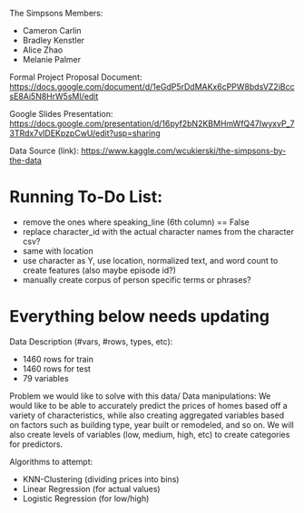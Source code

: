 The Simpsons Members:
* Cameron Carlin
* Bradley Kenstler
* Alice Zhao
* Melanie Palmer

Formal Project Proposal Document: https://docs.google.com/document/d/1eGdP5rDdMAKx6cPPW8bdsVZ2iBccsE8Ai5N8HrW5sMI/edit

Google Slides Presentation: https://docs.google.com/presentation/d/16pyf2bN2KBMHmWfQ47IwyxvP_73TRdx7vIDEKpzpCwU/edit?usp=sharing

Data Source (link): https://www.kaggle.com/wcukierski/the-simpsons-by-the-data

# Running To-Do List:
* remove the ones where speaking_line (6th column) == False
* replace character_id with the actual character names from the character csv?
* same with location
* use character as Y, use location, normalized text, and word count to create features (also maybe episode id?)
* manually create corpus of person specific terms or phrases?

# Everything below needs updating
Data Description (#vars, #rows, types, etc):
* 1460 rows for train
* 1460 rows for test
* 79 variables

Problem we would like to solve with this data/ Data manipulations:
We would like to be able to accurately predict the prices of homes based off a variety of characteristics, while also creating aggregated variables based on factors such as building type, year built or remodeled, and so on. We will also create levels of variables (low, medium, high, etc) to create categories for predictors.

Algorithms to attempt:
* KNN-Clustering (dividing prices into bins)
* Linear Regression (for actual values)
* Logistic Regression (for low/high)
